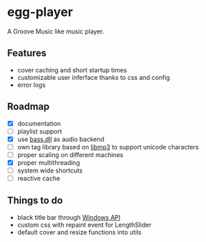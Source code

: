 # egg-player
A Groove Music like music player.

## Features
- cover caching and short startup times
- customizable user inferface thanks to css and config
- error logs

## Roadmap
- [x] documentation
- [ ] playlist support
- [x] use [bass.dll](http://www.un4seen.com/) as audio backend
- [ ] own tag library based on [libmp3](https://github.com/TheOnlyCaky/libmp3) to support unicode characters
- [ ] proper scaling on different machines
- [x] proper multithreading
- [ ] system wide shortcuts
- [ ] reactive cache

## Things to do
- black title bar through [Windows API](https://msdn.microsoft.com/en-us/library/windows/desktop/ms724940%28v=vs.85%29.aspx)
- custom css with repaint event for LengthSlider
- default cover and resize functions into utils
